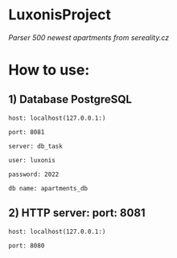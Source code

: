 # LuxonisProject
###### Parser 500 newest apartments from sereality.cz

# How to use:

## 1) Database PostgreSQL

    host: localhost(127.0.0.1:)
    
    port: 8081
    
    server: db_task
    
    user: luxonis
    
    password: 2022
    
    db name: apartments_db
    
    
    
## 2) HTTP server:  port: 8081

    host: localhost(127.0.0.1:)
    
    port: 8080
